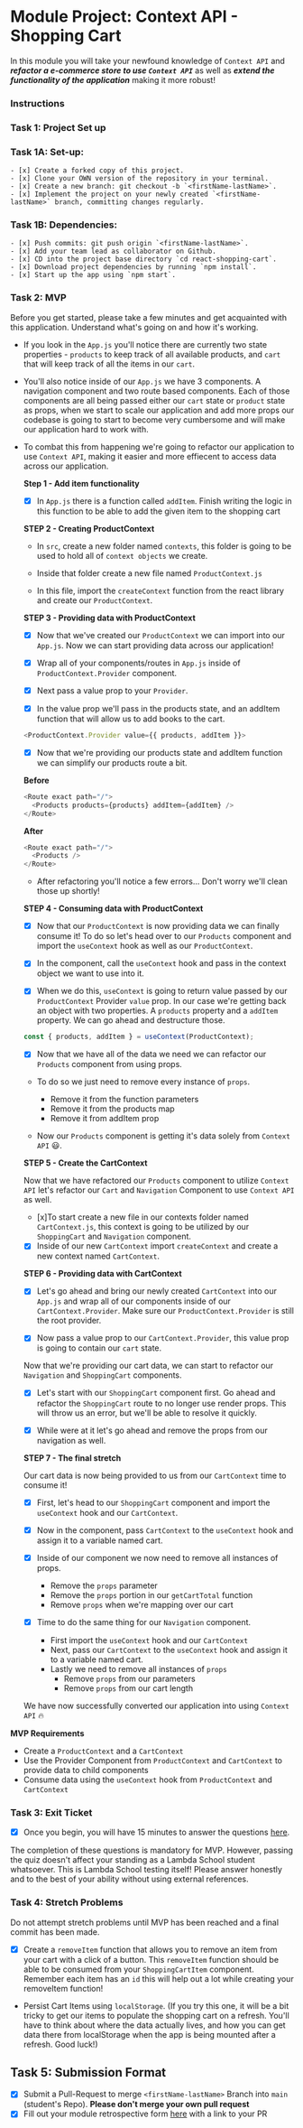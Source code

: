 # Module Project: Context API - Shopping Cart
  In this module you will take your newfound knowledge of `Context API` and ***refactor a e-commerce store to use `Context API`*** as well as ***extend the functionality of the application*** making it more robust!

### Instructions

### Task 1: Project Set up

  ### Task 1A: Set-up:
    - [x] Create a forked copy of this project.
    - [x] Clone your OWN version of the repository in your terminal.
    - [x] Create a new branch: git checkout -b `<firstName-lastName>`.
    - [x] Implement the project on your newly created `<firstName-lastName>` branch, committing changes regularly.

  ### Task 1B: Dependencies:
    - [x] Push commits: git push origin `<firstName-lastName>`.
    - [x] Add your team lead as collaborator on Github.
    - [x] CD into the project base directory `cd react-shopping-cart`.
    - [x] Download project dependencies by running `npm install`.
    - [x] Start up the app using `npm start`.

### Task 2: MVP

Before you get started, please take a few minutes and get acquainted with this application. Understand what's going on and how it's working.

- If you look in the `App.js` you'll notice there are currently two state properties - `products` to keep track of all available products, and `cart` that will keep track of all the items in our `cart`.

- You'll also notice inside of our `App.js` we have 3 components. A navigation component and two route based components. Each of those components are all being passed either our `cart` state or `product` state as props, when we start to scale our application and add more props our codebase is going to start to become very cumbersome and will make our application hard to work with.

- To combat this from happening we're going to refactor our application to use `Context API`, making it easier and more effiecent to access data across our application.

  **Step 1 - Add item functionality**

    - [x] In `App.js` there is a function called `addItem`. Finish writing the logic in this function to be able to add the given item to the shopping cart

  **STEP 2 - Creating ProductContext**

    - In `src`, create a new folder named `contexts`, this folder is going to be used to hold all of `context objects` we create.

    - Inside that folder create a new file named `ProductContext.js`

    - In this file, import the `createContext` function from the react library and create our `ProductContext`.

  **STEP 3 - Providing data with ProductContext**

    - [x] Now that we've created our `ProductContext` we can import into our `App.js`. Now we can start providing data across our application!

    - [x] Wrap all of your components/routes in `App.js` inside of `ProductContext.Provider` component.

    - [x] Next pass a value prop to your `Provider`.

    - [x] In the value prop we'll pass in the products state, and an addItem function that will allow us to add books to the cart.

    ```js
    <ProductContext.Provider value={{ products, addItem }}>
    ```

    - [x] Now that we're providing our products state and addItem function we can simplify our products route a bit.

    **Before**

    ```js
    <Route exact path="/">
      <Products products={products} addItem={addItem} />
    </Route>
    ```

    **After**

    ```js
    <Route exact path="/">
      <Products />
    </Route>
    ```

    - After refactoring you'll notice a few errors... Don't worry we'll clean those up shortly!

  **STEP 4 - Consuming data with ProductContext**

    - [x] Now that our `ProductContext` is now providing data we can finally consume it! To do so let's head over to our `Products` component and import the `useContext` hook as well as our `ProductContext`.

    - [x] In the component, call the `useContext` hook and pass in the context object we want to use into it.

    - [x] When we do this, `useContext` is going to return value passed by our `ProductContext` Provider `value` prop. In our case we're getting back an object with two properties. A `products` property and a `addItem` property. We can go ahead and destructure those.

    ```js
    const { products, addItem } = useContext(ProductContext);
    ```

    - [x] Now that we have all of the data we need we can refactor our `Products` component from using props.

    - To do so we just need to remove every instance of `props`.

      - Remove it from the function parameters
      - Remove it from the products map
      - Remove it from addItem prop

    - Now our `Products` component is getting it's data solely from `Context API` 😃.

  **STEP 5 - Create the CartContext**

    Now that we have refactored our `Products` component to utilize `Context API` let's refactor our `Cart` and `Navigation` Component to use `Context API` as well.

    - [x]To start create a new file in our contexts folder named `CartContext.js`, this context is going to be utilized by our `ShoppingCart` and `Navigation` component.

    - [x] Inside of our new `CartContext` import `createContext` and create a new context named `CartContext`.

  **STEP 6 - Providing data with CartContext**

    - [x] Let's go ahead and bring our newly created `CartContext` into our `App.js` and wrap all of our components inside of our `CartContext.Provider`. Make sure our `ProductContext.Provider` is still the root provider.

    - [x] Now pass a value prop to our `CartContext.Provider`, this value prop is going to contain our `cart` state.

    Now that we're providing our cart data, we can start to refactor our `Navigation` and `ShoppingCart` components.

    - [x] Let's start with our `ShoppingCart` component first. Go ahead and refactor the `ShoppingCart` route to no longer use render props. This will throw us an error, but we'll be able to resolve it quickly.

    - [x] While were at it let's go ahead and remove the props from our navigation as well.

  **STEP 7 - The final stretch**

    Our cart data is now being provided to us from our `CartContext` time to consume it!

    - [x] First, let's head to our `ShoppingCart` component and import the `useContext` hook and our `CartContext`.

    - [x] Now in the component, pass `CartContext` to the `useContext` hook and assign it to a variable named cart.

    - [x] Inside of our component we now need to remove all instances of props.

      - Remove the `props` parameter
      - Remove the `props` portion in our `getCartTotal` function
      - Remove `props` when we're mapping over our cart

    - [x] Time to do the same thing for our `Navigation` component.
      - First import the `useContext` hook and our `CartContext`
      - Next, pass our `CartContext` to the `useContext` hook and assign it to a variable named cart.
      - Lastly we need to remove all instances of `props`
        - Remove `props` from our parameters
        - Remove `props` from our cart length

    We have now successfully converted our application into using `Context API` 🔥

**MVP Requirements**

- Create a `ProductContext` and a `CartContext`
- Use the Provider Component from `ProductContext` and `CartContext` to provide data to child components
- Consume data using the `useContext` hook from `ProductContext` and `CartContext`

### Task 3: Exit Ticket

- [x] Once you begin, you will have 15 minutes to answer the questions [here](https://app.codesignal.com/public-test/eJHwQzsFKWH4Adq7T/rkYPaoSnvo3y8t).

The completion of these questions is mandatory for MVP. However, passing the quiz doesn't affect your standing as a Lambda School student whatsoever. This is Lambda School testing itself! Please answer honestly and to the best of your ability without using external references.

### Task 4: Stretch Problems

Do not attempt stretch problems until MVP has been reached and a final commit has been made.

- [x] Create a `removeItem` function that allows you to remove an item from your cart with a click of a button. This `removeItem` function should be able to be consumed from your `ShoppingCartItem` component.
  Remember each item has an `id` this will help out a lot while creating your removeItem function!

- Persist Cart Items using `localStorage`. (If you try this one, it will be a bit tricky to get our items to populate the shopping cart on a refresh. You'll have to think about where the data actually lives, and how you can get data there from localStorage when the app is being mounted after a refresh. Good luck!)

## Task 5: Submission Format
* [x] Submit a Pull-Request to merge `<firstName-lastName>` Branch into `main` (student's  Repo). **Please don't merge your own pull request**
* [x] Fill out your module retrospective form [here](https://forms.lambdaschool.com/module-retrospective) with a link to your PR
